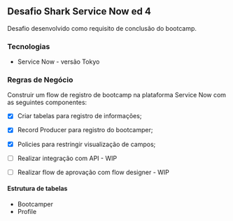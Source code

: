 ## Desafio Shark Service Now ed 4

Desafio desenvolvido como requisito de conclusão do bootcamp.

### Tecnologias
* Service Now - versão Tokyo

### Regras de Negócio

Construir um flow de registro de bootcamp na plataforma Service Now com as seguintes componentes: <br>
- [x]  Criar tabelas para registro de informações;
- [x]  Record Producer para registro do bootcamper;
- [x]  Policies para restringir visualização de campos;
- [ ]   Realizar integração com API - WIP
- [ ]   Realizar flow de aprovação com flow designer - WIP


#### Estrutura de tabelas
* Bootcamper
* Profile
